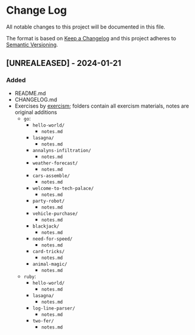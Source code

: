 # Change Log
All notable changes to this project will be documented in this file.
 
The format is based on [Keep a Changelog](http://keepachangelog.com/)
and this project adheres to [Semantic Versioning](http://semver.org/).
 
## [UNREALEASED] - 2024-01-21
### Added
- README.md
- CHANGELOG.md
- Exercises by [exercism](https://exercism.org); folders contain all exercism materials, notes are original additions
    - `go`:
        - `hello-world/`
            - `notes.md`
        - `lasagna/`
            - `notes.md`
        - `annalyns-infiltration/`
            - `notes.md`
        - `weather-forecast/`
            - `notes.md`
        - `cars-assemble/`
            - `notes.md`
        - `welcome-to-tech-palace/`
            - `notes.md`
        - `party-robot/`
            - `notes.md` 
        - `vehicle-purchase/`
            - `notes.md`
        - `blackjack/`
            - `notes.md`
        - `need-for-speed/`
            - `notes.md`
        - `card-tricks/`
            - `notes.md`
        - `animal-magic/`
            - `notes.md`
    - `ruby`: 
        - `hello-world/`
            - `notes.md`
        - `lasagna/`
            - `notes.md`
        - `log-line-parser/`
            - `notes.md`
        - `two-fer/`
            - `notes.md`
    
 